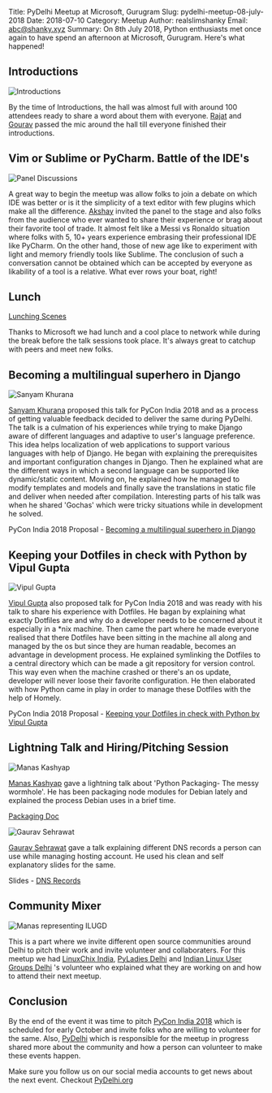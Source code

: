 Title: PyDelhi Meetup at Microsoft, Gurugram
Slug: pydelhi-meetup-08-july-2018
Date: 2018-07-10
Category: Meetup
Author: realslimshanky
Email: abc@shanky.xyz
Summary: On 8th July 2018, Python enthusiasts met once again to have spend an afternoon at Microsoft, Gurugram. Here's what happened!

## Introductions

![Introductions]({filename}/images/8-july-2018-introductions.jpg)

By the time of Introductions, the hall was almost full with around 100 attendees ready to share a word about them with everyone. [Rajat](https://www.rajatsaini.com/) and [Gourav](https://github.com/Gouravchawla) passed the mic around the hall till everyone finished their introductions.

## Vim or Sublime or PyCharm. Battle of the IDE's

![Panel Discussions]({filename}/images/8-july-2018-panel-discussions.jpg)

A great way to begin the meetup was allow folks to join a debate on which IDE was better or is it the simplicity of a text editor with few plugins which make all the difference. [Akshay](https://github.com/akshayaurora) invited the panel to the stage and also folks from the audience who ever wanted to share their experience or brag about their favorite tool of trade. It almost felt like a Messi vs Ronaldo situation where folks with 5, 10+ years experience embrasing their professional IDE like PyCharm. On the other hand, those of new age like to experiment with light and memory friendly tools like Sublime. The conclusion of such a conversation cannot be obtained which can be accepted by everyone as likability of a tool is a relative. What ever rows your boat, right!

## Lunch

[Lunching Scenes]({filename}/images/8-july-2018-lunch.jpg)

Thanks to Microsoft we had lunch and a cool place to network while during the break before the talk sessions took place. It's always great to catchup with peers and meet new folks.

## Becoming a multilingual superhero in Django

![Sanyam Khurana]({filename}/images/8-july-2018-sanyam-khurana.jpg)

[Sanyam Khurana](https://sanyamkhurana.com/) proposed this talk for PyCon India 2018 and as a process of getting valuable feedback decided to deliver the same during PyDelhi. The talk is a culmation of his experiences while trying to make Django aware of different languages and adaptive to user's language preference. This idea helps localization of web applications to support various languages with help of Django. He began with explaining the prerequisites and important configuration changes in Django. Then he explained what are the different ways in which a second language can be supported like dynamic/static content. Moving on, he explained how he managed to modify templates and models and finally save the translations in static file and deliver when needed after compilation. Interesting parts of his talk was when he shared 'Gochas' which were tricky situations while in development he solved.

PyCon India 2018 Proposal - [Becoming a multilingual superhero in Django](https://in.pycon.org/cfp/2018/proposals/becoming-a-multilingual-superhero-in-django~bkMve/)

## Keeping your Dotfiles in check with Python by Vipul Gupta

![Vipul Gupta]({filename}/images/8-july-2018-vipul-gupta.jpg)

[Vipul Gupta](http://www.mixstersite.wordpress.com/) also proposed talk for PyCon India 2018 and was ready with his talk to share his experience with Dotfiles. He bagan by explaining what exactly Dotfiles are and why do a developer needs to be concerned about it especially in a *nix machine. Then came the part where he made everyone realised that there Dotfiles have been sitting in the machine all along and managed by the os but since they are human readable, becomes an advantage in development process. He explained symlinking the Dotfiles to a central directory which can be made a git repository for version control. This way even when the machine crashed or there's an os update, developer will never loose their favorite configuration. He then elaborated with how Python came in play in order to manage these Dotfiles with the help of Homely.

PyCon India 2018 Proposal - [Keeping your Dotfiles in check with Python by Vipul Gupta](https://in.pycon.org/cfp/2018/proposals/keeping-your-dotfiles-in-check-with-python~dw7Xd/)

## Lightning Talk and Hiring/Pitching Session

![Manas Kashyap]({filename}/images/8-july-2018-manas-kashyap.jpg)

[Manas Kashyap](https://qa.debian.org/developer.php?email=manaskashyaptech%40gmail.com) gave a lightning talk about 'Python Packaging- The messy wormhole'. He has been packaging node modules for Debian lately and explained the process Debian uses in a brief time.

[Packaging Doc](http://bit.ly/debpackaging)

![Gaurav Sehrawat]({filename}/images/8-july-2018-gaurav-sherawat.jpg)

[Gaurav Sehrawat](https://github.com/igauravsehrawat) gave a talk explaining different DNS records a person can use while managing hosting account. He used his clean and self explanatory slides for the same.

Slides - [DNS Records](http://igauravsehrawat.com/MyTalks/PyDelhi/dns-records/DNS%20Name%20Records.slides.html#/)

## Community Mixer

![Manas representing ILUGD]({filename}/images/8-july-2018-manas-represents-ilugd.jpg)

This is a part where we invite different open source communities around Delhi to pitch their work and invite volunteer and collaboraters. For this meetup we had [LinuxChix India](http://india.linuxchix.org), [PyLadies Delhi](https://www.meetup.com/Pyladies-Delhi) and [Indian Linux User Groups Delhi](http://www.linuxdelhi.org) 's volunteer who explained what they are working on and how to attend their next meetup.

## Conclusion 

By the end of the event it was time to pitch [PyCon India 2018](https://in.pycon.org) which is scheduled for early October and invite folks who are willing to volunteer for the same. Also, [PyDelhi](https://pydelhi.org) which is responsible for the meetup in progress shared more about the community and how a person can volunteer to make these events happen.

Make sure you follow us on our social media accounts to get news about the next event. Checkout [PyDelhi.org](https://pydelhi.org)
